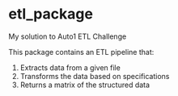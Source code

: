 # etl_package
My solution to Auto1 ETL Challenge

This package contains an ETL pipeline that:
1. Extracts data from a given file
2. Transforms the data based on specifications
3. Returns a matrix of the structured data
